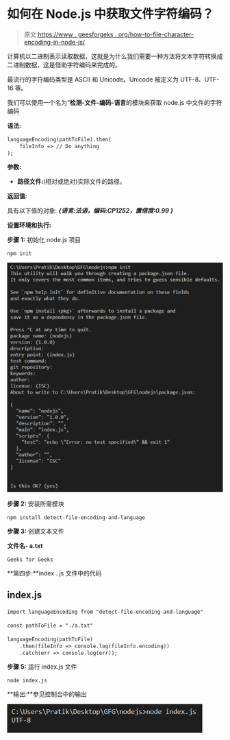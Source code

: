 # 如何在 Node.js 中获取文件字符编码？

> 原文:[https://www . geesforgeks . org/how-to-file-character-encoding-in-node-js/](https://www.geeksforgeeks.org/how-to-get-file-character-encoding-in-node-js/)

计算机以二进制表示读取数据，这就是为什么我们需要一种方法将文本字符转换成二进制数据，这是借助字符编码来完成的。

最流行的字符编码类型是 ASCII 和 Unicode。Unicode 被定义为 UTF-8、UTF-16 等。

我们可以使用一个名为“**检测-文件-编码-语言**的模块来获取 node.js 中文件的字符编码

**语法:**

```
languageEncoding(pathToFile).then(
    fileInfo => // Do anything
);
```

**参数:**

*   **路径文件:**(相对或绝对)实际文件的路径。

**返回值:**

具有以下值的对象: ***{语言:法语，编码:CP1252，置信度:0.99 }***

**设置环境和执行:**

**步骤 1:** 初始化 node.js 项目

```
npm init
```

![](img/2718cb8a623de16d5bcd3991adaa3b7d.png)

**步骤 2:** 安装所需模块

```
npm install detect-file-encoding-and-language
```

**步骤 3:** 创建文本文件

**文件名- a.txt**

```
Geeks for Geeks
```

**第四步:**index . js 文件中的代码

## index.js

```
import languageEncoding from "detect-file-encoding-and-language"

const pathToFile = "./a.txt"

languageEncoding(pathToFile)
    .then(fileInfo => console.log(fileInfo.encoding))
    .catch(err => console.log(err));
```

**步骤 5:** 运行 index.js 文件

```
node index.js
```

**输出:**参见控制台中的输出

![](img/f1da83391856f18717ece80317b12bfc.png)